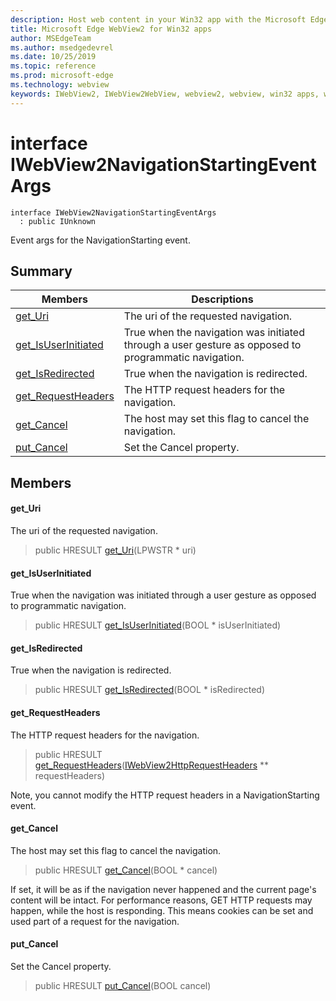 ```yaml
---
description: Host web content in your Win32 app with the Microsoft Edge WebView2 control
title: Microsoft Edge WebView2 for Win32 apps
author: MSEdgeTeam
ms.author: msedgedevrel
ms.date: 10/25/2019
ms.topic: reference
ms.prod: microsoft-edge
ms.technology: webview
keywords: IWebView2, IWebView2WebView, webview2, webview, win32 apps, win32, edge
---
```


# interface IWebView2NavigationStartingEventArgs 

```
interface IWebView2NavigationStartingEventArgs
  : public IUnknown
```

Event args for the NavigationStarting event.

## Summary

 Members                        | Descriptions
--------------------------------|---------------------------------------------
[get_Uri](#get_uri) | The uri of the requested navigation.
[get_IsUserInitiated](#get_isuserinitiated) | True when the navigation was initiated through a user gesture as opposed to programmatic navigation.
[get_IsRedirected](#get_isredirected) | True when the navigation is redirected.
[get_RequestHeaders](#get_requestheaders) | The HTTP request headers for the navigation.
[get_Cancel](#get_cancel) | The host may set this flag to cancel the navigation.
[put_Cancel](#put_cancel) | Set the Cancel property.

## Members

#### get_Uri 

The uri of the requested navigation.

> public HRESULT [get_Uri](#interface_i_web_view2_navigation_starting_event_args_1a7baf7016c9e37181cd7caa02fc1622f3)(LPWSTR * uri)

#### get_IsUserInitiated 

True when the navigation was initiated through a user gesture as opposed to programmatic navigation.

> public HRESULT [get_IsUserInitiated](#interface_i_web_view2_navigation_starting_event_args_1a13de1f4fcca5d35871a00870c4cfa5a9)(BOOL * isUserInitiated)

#### get_IsRedirected 

True when the navigation is redirected.

> public HRESULT [get_IsRedirected](#interface_i_web_view2_navigation_starting_event_args_1a853fb130fa29cac353ec29f25b158813)(BOOL * isRedirected)

#### get_RequestHeaders 

The HTTP request headers for the navigation.

> public HRESULT [get_RequestHeaders](#interface_i_web_view2_navigation_starting_event_args_1ae264a4ba1a63a441c183046078c2835f)([IWebView2HttpRequestHeaders](IWebView2HttpRequestHeaders.md#interface_i_web_view2_http_request_headers) ** requestHeaders)

Note, you cannot modify the HTTP request headers in a NavigationStarting event.

#### get_Cancel 

The host may set this flag to cancel the navigation.

> public HRESULT [get_Cancel](#interface_i_web_view2_navigation_starting_event_args_1af90cd945d26a6537306928973538b782)(BOOL * cancel)

If set, it will be as if the navigation never happened and the current page's content will be intact. For performance reasons, GET HTTP requests may happen, while the host is responding. This means cookies can be set and used part of a request for the navigation.

#### put_Cancel 

Set the Cancel property.

> public HRESULT [put_Cancel](#interface_i_web_view2_navigation_starting_event_args_1a2e394e2be9d77286457b5889c76d27d3)(BOOL cancel)

